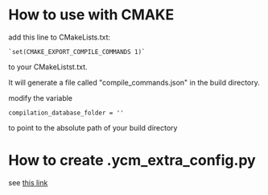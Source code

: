 # How to use with CMAKE

add this line to CMakeLists.txt:

    `set(CMAKE_EXPORT_COMPILE_COMMANDS 1)`

to your CMakeListst.txt.

It will generate a file called "compile\_commands.json" in the build directory.

modify the variable

    compilation_database_folder = ''

to point to the absolute path of your build directory

# How to create .ycm\_extra\_config.py

see [this link](https://github.com/rdnetto/YCM-Generator)
